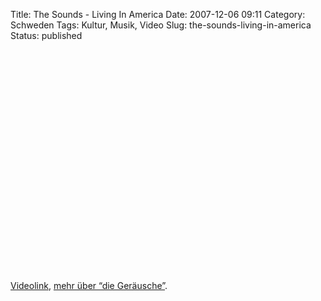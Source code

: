 Title: The Sounds - Living In America
Date: 2007-12-06 09:11
Category: Schweden
Tags: Kultur, Musik, Video
Slug: the-sounds-living-in-america
Status: published

<p>
<object width="425" height="355">
<param name="movie" value="http://www.youtube.com/v/5vSVkDkpfpA&amp;rel=0&amp;color1=0x2b405b&amp;color2=0x6b8ab6&amp;border=0"></param><param name="wmode" value="transparent"></param>
<embed src="http://www.youtube.com/v/5vSVkDkpfpA&amp;rel=0&amp;color1=0x2b405b&amp;color2=0x6b8ab6&amp;border=0" type="application/x-shockwave-flash" wmode="transparent" width="425" height="355">
</embed>
</object>
  
[Videolink](http://youtube.com/watch?v=5vSVkDkpfpA), [mehr über “die
Geräusche”](http://de.wikipedia.org/wiki/The_Sounds).
</p>

